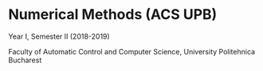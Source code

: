 # Numerical Methods (ACS UPB)

Year I, Semester II (2018-2019)

Faculty of Automatic Control and Computer Science, University Politehnica Bucharest
